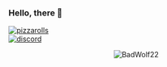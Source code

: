 ### Hello, there 👋
[![pizzarolls](https://forthebadge.com/images/badges/mom-made-pizza-rolls.svg)](https://axiomdev.net/qr/?src=Pizza-Rolls)  
[![discord](https://user-images.githubusercontent.com/40918920/133666906-7d4180a2-fe9d-4509-8906-de1aba508b8f.png)]()


<!--
**BadWolf22/BadWolf22** is a ✨ _special_ ✨ repository because its `README.md` (this file) appears on your GitHub profile.

Here are some ideas to get you started:

- 🔭 I’m currently working on ...
- 🌱 I’m currently learning ...
- 👯 I’m looking to collaborate on ...
- 🤔 I’m looking for help with ...
- 💬 Ask me about ...
- 📫 How to reach me: ...
- 😄 Pronouns: ...
- ⚡ Fun fact: ...
-->

<p align="center">
	<img src=https://github-readme-stats.vercel.app/api?username=BadWolf22&show_icons=true alt=BadWolf22 />
</p>
